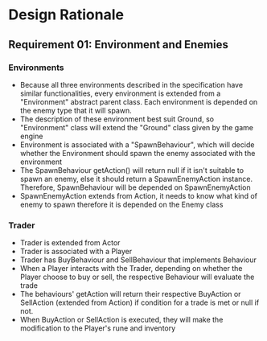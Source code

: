 # Design Rationale

## Requirement 01: Environment and Enemies

### Environments
+ Because all three environments described in the specification have similar functionalities, every environment 
is extended from a "Environment" abstract parent class. Each environment is depended on the enemy type that it will
spawn.
+ The description of these environment best suit Ground, so "Environment" class will extend the "Ground" class 
given by the game engine
+ Environment is associated with a "SpawnBehaviour", which will decide whether the Environment should spawn the enemy 
associated with the environment
+ The SpawnBehaviour getAction() will return null if it isn't suitable to spawn an enemy, else it should return
a SpawnEnemyAction instance. Therefore, SpawnBehaviour will be depended on SpawnEnemyAction
+ SpawnEnemyAction extends from Action, it needs to know what kind of enemy to spawn therefore it is depended on the
Enemy class


### Trader
+ Trader is extended from Actor
+ Trader is associated with a Player
+ Trader has BuyBehaviour and SellBehaviour that implements Behaviour
+ When a Player interacts with the Trader, depending on whether the Player choose to buy or sell, the respective 
Behaviour will evaluate the trade
+ The behaviours' getAction will return their respective BuyAction or SellAction (extended from Action) if condition for 
a trade is met or null if not.
+ When BuyAction or SellAction is executed, they will make the modification to the Player's rune and inventory
